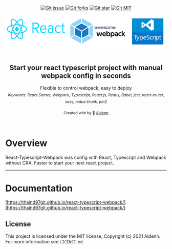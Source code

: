 <div align="center">
<p>
<a href="https://github.com/thaind97git/react-typescript-webpack/issues" target="_blank" rel="noopener"><img src="https://img.shields.io/github/issues/thaind97git/react-typescript-webpack" data-origin="https://img.shields.io/github/issues/thaind97git/react-typescript-webpack" alt="Git issue"></a> 
<a href="https://github.com/thaind97git/react-typescript-webpack/network/members" target="_blank" rel="noopener"><img src="https://img.shields.io/github/forks/thaind97git/react-typescript-webpack" data-origin="https://img.shields.io/github/forks/thaind97git/react-typescript-webpack" alt="Git forks"></a> 
<a href="https://github.com/thaind97git/react-typescript-webpack/stargazers" target="_blank" rel="noopener"><img src="https://img.shields.io/github/stars/thaind97git/react-typescript-webpack" data-origin="https://img.shields.io/github/stars/thaind97git/react-typescript-webpack" alt="Git star"></a> 
<a href="https://github.com/thaind97git/react-typescript-webpack/blob/main/LICENSE" target="_blank" rel="noopener"><img src="https://img.shields.io/github/license/thaind97git/react-typescript-webpack" data-origin="https://img.shields.io/github/license/thaind97git/react-typescript-webpack" alt="Git MIT"></a> 
</p>
   <img src="./public/static/images/banner.png"  alt="react typescript webpack starter"   />
</div>
<br  />

<div  align="center"><h2>Start your react typescript project with manual webpack config in seconds</h2></div>

<div  align="center">Flexible to control webpack, easy to deploy</div>
<div align="center"><sub><i>Keywords: React Starter, Webpack, Typescript, React.js, Redux, Babel, jest, react-router, sass, redux-thunk, pm2</i></sub></div>

<p align="center"><sub>Created with by 👻 <a href="#">Aldenn</a></sub></p>

<br  />

# Overview

React-Typescript-Webpack was config with React, Typescript and Webpack without CRA. Faster to start your next react project.

---

# Documentation

[https://thaind97git.github.io/react-typescript-webpack/](https://thaind97git.github.io/react-typescript-webpack/)

## License

This project is licensed under the MIT license, Copyright (c) 2021 Aldenn.
For more information see `LICENSE.md`.
